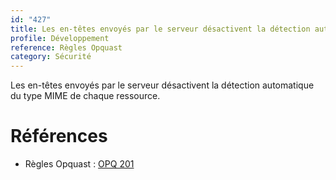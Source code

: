 ```yaml
---
id: "427"
title: Les en-têtes envoyés par le serveur désactivent la détection automatique du type MIME de chaque ressource.
profile: Développement
reference: Règles Opquast
category: Sécurité
---
```


Les en-têtes envoyés par le serveur désactivent la détection automatique du type MIME de chaque ressource.

# Références

*   Règles Opquast : [OPQ 201](https://checklists.opquast.com/fr/assurance-qualite-web/les-en-tetes-envoyes-par-le-serveur-desactivent-la-detection-automatique-du-type-mime-de-chaque-ressource)
